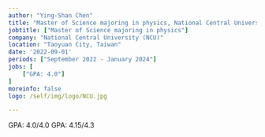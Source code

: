 ```yaml
---
author: "Ying-Shan Chen"
title: "Master of Science majoring in physics, National Central University"
jobtitle: ["Master of Science majoring in physics"]
company: "National Central University (NCU)"
location: "Taoyuan City, Taiwan"
date: '2022-09-01'
periods: ["September 2022 - January 2024"]
jobs: [
    ["GPA: 4.0"]
]
moreinfo: false
logo: /self/img/logo/NCU.jpg

---
```

GPA: 4.0/4.0
GPA: 4.15/4.3